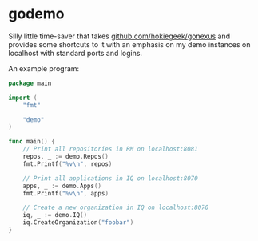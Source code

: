 # godemo

Silly little time-saver that takes [github.com/hokiegeek/gonexus](//github.com/hokiegeek/gonexus) and provides some shortcuts to it with an emphasis on my demo instances on localhost with standard ports and logins.

An example program:
```go
package main

import (
	"fmt"

	"demo"
)

func main() {
    // Print all repositories in RM on localhost:8081
	repos, _ := demo.Repos()
	fmt.Printf("%v\n", repos)

    // Print all applications in IQ on localhost:8070
	apps, _ := demo.Apps()
	fmt.Printf("%v\n", apps)

	// Create a new organization in IQ on localhost:8070
	iq, _ := demo.IQ()
	iq.CreateOrganization("foobar")
}
```
